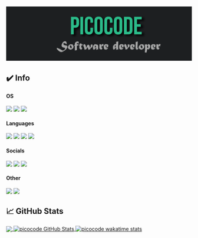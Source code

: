 [![Header](https://raw.githubusercontent.com/picocode1/picocode1/main/readme_header.png "Header")](https://pico.codes/)

## ✔️ Info
#### OS
![](https://img.shields.io/badge/OS-Linux-informational?style=flat&logo=linux&logoColor=white&color=2bbc8a)
![](https://img.shields.io/badge/OS-Windows-informational?style=flat&logo=windows&logoColor=white&color=2bbc8a)
![](https://img.shields.io/badge/nodedotjs?style=flat&logo=nodedotjs&logoColor=white&color=2bbc8a)

#### Languages
![](https://img.shields.io/badge/Code-Lua-informational?style=flat&logo=lua&logoColor=white&color=2bbc8a)
![](https://img.shields.io/badge/Code-Python-informational?style=flat&logo=python&logoColor=white&color=2bbc8a)
![](https://img.shields.io/badge/Code-JavaScript-informational?style=flat&logo=javascript&logoColor=white&color=2bbc8a)
![](https://img.shields.io/badge/Code-PHP-informational?style=flat&logo=php&logoColor=white&color=2bbc8a)

#### Socials
![](https://img.shields.io/youtube/channel/subscribers/UCo6T2NeF4weUJ4nN-NTMimg?color=2bbc8a&label=YOUTUBE&style=plastic)
![](https://img.shields.io/discord/535888848924966942?color=2bbc8a&label=PICOWARE%20-%20HVH&style=plastic)
![](https://img.shields.io/website?color=2bbc8a&label=PICO.CODES&style=plastic&up_message=online&url=https%3A%2F%2Fpico.codes%2F)

#### Other
![](https://img.shields.io/badge/Engine-NodeJS-informational?style=flat&logo=nodedotjs&logoColor=white&color=2bbc8a)
![](https://img.shields.io/badge/IDE-Visual_Studio_Code-informational?style=flat&logo=visualstudiocode&logoColor=white&color=2bbc8a)

## &#x1f4c8; GitHub Stats
<a href="https://github.com/picocode1/picocode1">
  <img align="center" src="https://github-readme-stats.vercel.app/api/top-langs/?username=picocode1&title_color=ffffff&text_color=c9cacc&icon_color=2bbc8a&bg_color=1d1f21" />
</a>
<a href="https://github.com/picocode1/picocode1">
  <img align="center" src="https://github-readme-stats.vercel.app/api?username=picocode1&show_icons=true&line_height=33&count_private=true&title_color=ffffff&text_color=c9cacc&icon_color=2bbc8a&bg_color=1d1f21" alt="picocode GitHub Stats" />
</a>
<a href="https://wakatime.com/@picocode">
  <img align="center" src="https://github-readme-stats.vercel.app/api/wakatime?username=picocode&bg_color=1d1f21&title_color=ffffff&text_color=c9cacc" alt="picocode wakatime stats" />
</a>
